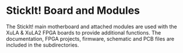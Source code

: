 StickIt! Board and Modules
=================================================================

The StickIt! main motherboard and attached modules are used with the XuLA & XuLA2 FPGA boards to provide additional functions. 
The documentation, FPGA projects, firmware, schematic and PCB files are included in the subdirectories.
